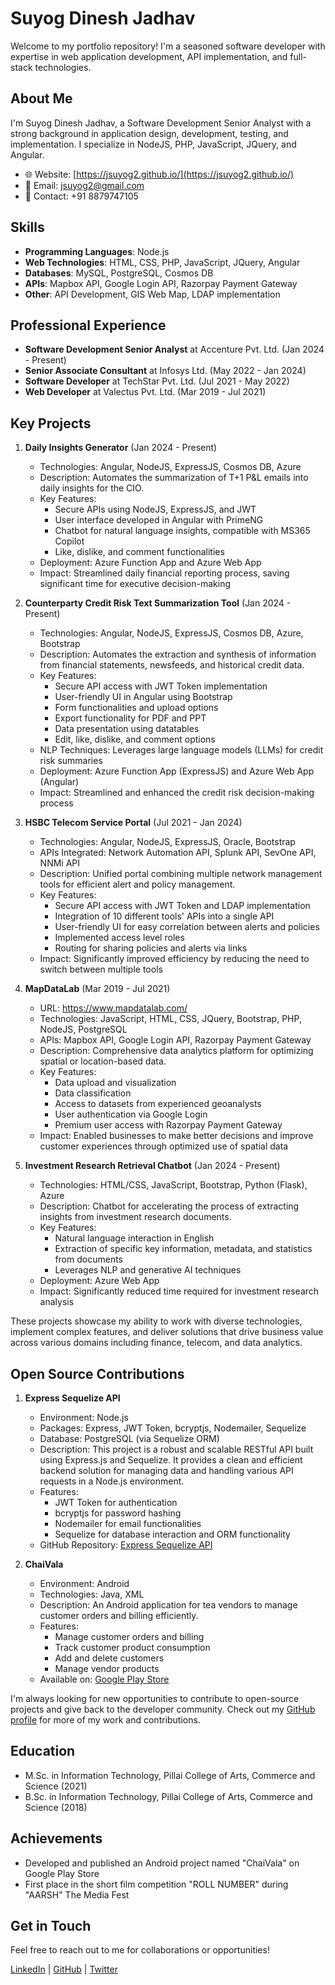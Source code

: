 # Suyog Dinesh Jadhav

Welcome to my portfolio repository! I'm a seasoned software developer with expertise in web application development, API implementation, and full-stack technologies.

## About Me

I'm Suyog Dinesh Jadhav, a Software Development Senior Analyst with a strong background in application design, development, testing, and implementation. I specialize in NodeJS, PHP, JavaScript, JQuery, and Angular.

- 🌐 Website: [https://jsuyog2.github.io/](https://jsuyog2.github.io/)
- 📧 Email: jsuyog2@gmail.com
- 📱 Contact: +91 8879747105

## Skills

- **Programming Languages**: Node.js
- **Web Technologies**: HTML, CSS, PHP, JavaScript, JQuery, Angular
- **Databases**: MySQL, PostgreSQL, Cosmos DB
- **APIs**: Mapbox API, Google Login API, Razorpay Payment Gateway
- **Other**: API Development, GIS Web Map, LDAP implementation

## Professional Experience

- **Software Development Senior Analyst** at Accenture Pvt. Ltd. (Jan 2024 - Present)
- **Senior Associate Consultant** at Infosys Ltd. (May 2022 - Jan 2024)
- **Software Developer** at TechStar Pvt. Ltd. (Jul 2021 - May 2022)
- **Web Developer** at Valectus Pvt. Ltd. (Mar 2019 - Jul 2021)

## Key Projects

1. **Daily Insights Generator** (Jan 2024 - Present)
   - Technologies: Angular, NodeJS, ExpressJS, Cosmos DB, Azure
   - Description: Automates the summarization of T+1 P&L emails into daily insights for the CIO.
   - Key Features:
     - Secure APIs using NodeJS, ExpressJS, and JWT
     - User interface developed in Angular with PrimeNG
     - Chatbot for natural language insights, compatible with MS365 Copilot
     - Like, dislike, and comment functionalities
   - Deployment: Azure Function App and Azure Web App
   - Impact: Streamlined daily financial reporting process, saving significant time for executive decision-making

2. **Counterparty Credit Risk Text Summarization Tool** (Jan 2024 - Present)
   - Technologies: Angular, NodeJS, ExpressJS, Cosmos DB, Azure, Bootstrap
   - Description: Automates the extraction and synthesis of information from financial statements, newsfeeds, and historical credit data.
   - Key Features:
     - Secure API access with JWT Token implementation
     - User-friendly UI in Angular using Bootstrap
     - Form functionalities and upload options
     - Export functionality for PDF and PPT
     - Data presentation using datatables
     - Edit, like, dislike, and comment options
   - NLP Techniques: Leverages large language models (LLMs) for credit risk summaries
   - Deployment: Azure Function App (ExpressJS) and Azure Web App (Angular)
   - Impact: Streamlined and enhanced the credit risk decision-making process

3. **HSBC Telecom Service Portal** (Jul 2021 - Jan 2024)
   - Technologies: Angular, NodeJS, ExpressJS, Oracle, Bootstrap
   - APIs Integrated: Network Automation API, Splunk API, SevOne API, NNMi API
   - Description: Unified portal combining multiple network management tools for efficient alert and policy management.
   - Key Features:
     - Secure API access with JWT Token and LDAP implementation
     - Integration of 10 different tools' APIs into a single API
     - User-friendly UI for easy correlation between alerts and policies
     - Implemented access level roles
     - Routing for sharing policies and alerts via links
   - Impact: Significantly improved efficiency by reducing the need to switch between multiple tools

4. **MapDataLab** (Mar 2019 - Jul 2021)
   - URL: https://www.mapdatalab.com/
   - Technologies: JavaScript, HTML, CSS, JQuery, Bootstrap, PHP, NodeJS, PostgreSQL
   - APIs: Mapbox API, Google Login API, Razorpay Payment Gateway
   - Description: Comprehensive data analytics platform for optimizing spatial or location-based data.
   - Key Features:
     - Data upload and visualization
     - Data classification
     - Access to datasets from experienced geoanalysts
     - User authentication via Google Login
     - Premium user access with Razorpay Payment Gateway
   - Impact: Enabled businesses to make better decisions and improve customer experiences through optimized use of spatial data

5. **Investment Research Retrieval Chatbot** (Jan 2024 - Present)
   - Technologies: HTML/CSS, JavaScript, Bootstrap, Python (Flask), Azure
   - Description: Chatbot for accelerating the process of extracting insights from investment research documents.
   - Key Features:
     - Natural language interaction in English
     - Extraction of specific key information, metadata, and statistics from documents
     - Leverages NLP and generative AI techniques
   - Deployment: Azure Web App
   - Impact: Significantly reduced time required for investment research analysis

These projects showcase my ability to work with diverse technologies, implement complex features, and deliver solutions that drive business value across various domains including finance, telecom, and data analytics.

## Open Source Contributions

1. **Express Sequelize API**
   - Environment: Node.js
   - Packages: Express, JWT Token, bcryptjs, Nodemailer, Sequelize
   - Database: PostgreSQL (via Sequelize ORM)
   - Description: This project is a robust and scalable RESTful API built using Express.js and Sequelize. It provides a clean and efficient backend solution for managing data and handling various API requests in a Node.js environment.
   - Features:
     - JWT Token for authentication
     - bcryptjs for password hashing
     - Nodemailer for email functionalities
     - Sequelize for database interaction and ORM functionality
   - GitHub Repository: [Express Sequelize API](https://github.com/jsuyog2/express-sequelize-api)

2. **ChaiVala**
   - Environment: Android
   - Technologies: Java, XML
   - Description: An Android application for tea vendors to manage customer orders and billing efficiently.
   - Features:
     - Manage customer orders and billing
     - Track customer product consumption
     - Add and delete customers
     - Manage vendor products
   - Available on: [Google Play Store](https://play.google.com/store/apps/details?id=com.jsuyog2.chaivala)

I'm always looking for new opportunities to contribute to open-source projects and give back to the developer community. Check out my [GitHub profile](https://github.com/jsuyog2) for more of my work and contributions.

## Education

- M.Sc. in Information Technology, Pillai College of Arts, Commerce and Science (2021)
- B.Sc. in Information Technology, Pillai College of Arts, Commerce and Science (2018)

## Achievements

- Developed and published an Android project named "ChaiVala" on Google Play Store
- First place in the short film competition "ROLL NUMBER" during "AARSH" The Media Fest

## Get in Touch

Feel free to reach out to me for collaborations or opportunities!

[LinkedIn](https://www.linkedin.com/in/suyogjadhav20) | [GitHub](https://github.com/jsuyog2) | [Twitter](https://x.com/jsuyog2)